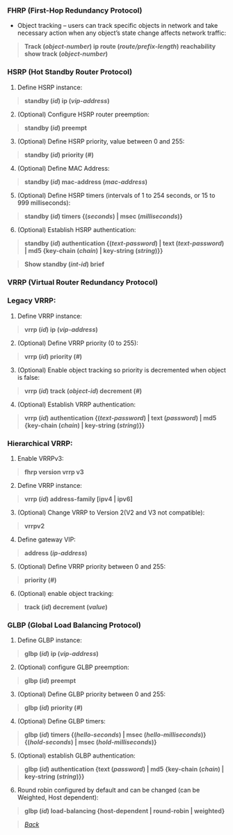 ### FHRP (First-Hop Redundancy Protocol)  
* Object tracking – users can track specific objects in network and take necessary action when any object’s state change affects network traffic:  
> **Track (*object-number*) ip route (*route/prefix-length*) reachability**  
> **show track (*object-number*)**  


### HSRP (Hot Standby Router Protocol)  
1. Define HSRP instance:  
> **standby (*id*) ip (*vip-address*)**  
2. (Optional) Configure HSRP router preemption:  
> **standby (*id*) preempt**  
3. (Optional) Define HSRP priority, value between 0 and 255:  
> **standby (*id*) priority (*#*)**  
4. (Optional) Define MAC Address:  
> **standby (*id*) mac-address (*mac-address*)**  
5. (Optional) Define HSRP timers (intervals of 1 to 254 seconds, or 15 to 999 milliseconds):  
> **standby (*id*) timers {(*seconds*) | msec (*milliseconds*)}**  
6. (Optional) Establish HSRP authentication:  
> **standby (*id*) authentication {(*text-password*) | text (*text-password*) | md5 {key-chain (*chain*) | key-string (*string*)}}**  

> **Show standby (*int-id*) brief**  


### VRRP (Virtual Router Redundancy Protocol)  
### Legacy VRRP:  
1. Define VRRP instance:  
> **vrrp (*id*) ip (*vip-address*)**  
2. (Optional) Define VRRP priority (0 to 255):  
> **vrrp (*id*) priority (*#*)**  
3. (Optional) Enable object tracking so priority is decremented when object is false:  
> **vrrp (*id*) track (*object-id*) decrement (*#*)**  
4. (Optional) Establish VRRP authentication:  
> **vrrp (*id*) authentication {(*text-password*) | text (*password*) | md5 {key-chain (*chain*) | key-string (*string*)}}**  


### Hierarchical VRRP:  
1. Enable VRRPv3:  
> **fhrp version vrrp v3**  
2. Define VRRP instance:  
> **vrrp (*id*) address-family [ipv4 | ipv6]**  
3. (Optional) Change VRRP to Version 2(V2 and V3 not compatible):  
> **vrrpv2**  
4. Define gateway VIP:  
> **address (*ip-address*)**  
5. (Optional) Define VRRP priority between 0 and 255:  
> **priority (*#*)**  
6. (Optional) enable object tracking:  
> **track (*id*) decrement (*value*)**  


### GLBP (Global Load Balancing Protocol)  
1. Define GLBP instance:  
> **glbp (*id*) ip (*vip-address*)**  
2. (Optional) configure GLBP preemption:  
> **glbp (*id*) preempt**  
3. (Optional) Define GLBP priority between 0 and 255:  
> **glbp (*id*) priority (*#*)**  
4. (Optional) Define GLBP timers:  
> **glbp (*id*) timers {(*hello-seconds*) | msec (*hello-milliseconds*)} {(*hold-seconds*) | msec (*hold-milliseconds*)}**  
5. (Optional) establish GLBP authentication:  
> **glbp (*id*) authentication {text (*password*) | md5 {key-chain (*chain*) | key-string (*string*)}}**  
6. Round robin configured by default and can be changed (can be Weighted, Host dependent):  
> **glbp (*id*) load-balancing {host-dependent | round-robin | weighted}**  


> [*Back*](https://github.com/network-dluong/CCNP-ENCOR/tree/3.0-Infrastructure)  
